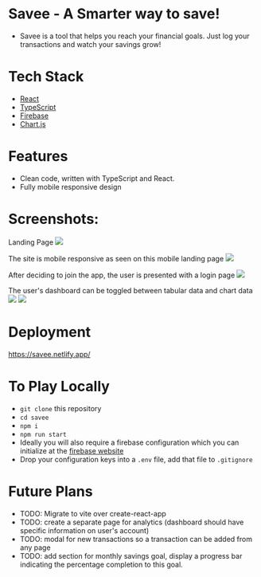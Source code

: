 # Savee - A Smarter way to save!

- Savee is a tool that helps you reach your financial goals. Just log your transactions and watch your savings grow!

# Tech Stack

- [React](https://react.dev/)
- [TypeScript](https://www.npmjs.com/package/typescript)
- [Firebase](www.firebase.google.com)
- [Chart.js](https://www.npmjs.com/package/react-chartjs-2)

# Features

- Clean code, written with TypeScript and React.
- Fully mobile responsive design

# Screenshots:

Landing Page
<img src="_/../_images/landing.png" />

The site is mobile responsive as seen on this mobile landing page
<img src="_/../_images/mobile-landing.png" />

After deciding to join the app, the user is presented with a login page
<img src="_/../_images/mobile-register.png" />

The user's dashboard can be toggled between tabular data and chart data
<img src="_/../_images/dashboard.png" />
<img src="_/../_images/table.png"/>

# Deployment

https://savee.netlify.app/

# To Play Locally

- `git clone` this repository
- `cd savee`
- `npm i`
- `npm run start`
- Ideally you will also require a firebase configuration which you can initialize at the [firebase website](www.firebase.google.com)
- Drop your configuration keys into a `.env` file, add that file to `.gitignore`

# Future Plans

- TODO: Migrate to vite over create-react-app
- TODO: create a separate page for analytics (dashboard should have specific information on user's account)
- TODO: modal for new transactions so a transaction can be added from any page
- TODO: add section for monthly savings goal, display a progress bar indicating the percentage completion to this goal.
